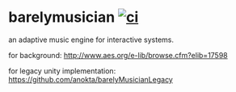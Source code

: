 barelymusician
[![ci](https://github.com/anokta/barelymusician/actions/workflows/ci.yml/badge.svg)](https://github.com/anokta/barelymusician/actions/workflows/ci.yml)
==============

an adaptive music engine for interactive systems.

for background: http://www.aes.org/e-lib/browse.cfm?elib=17598

for legacy unity implementation: https://github.com/anokta/barelyMusicianLegacy
